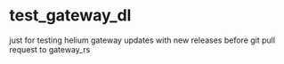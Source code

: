 # test_gateway_dl
just for testing  helium gateway updates with new releases before git pull request to gateway_rs
